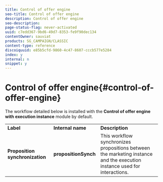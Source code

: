 ```yaml
---
title: Control of offer engine
seo-title: Control of offer engine
description: Control of offer engine
seo-description: 
page-status-flag: never-activated
uuid: c7edd367-9bd6-49d7-8353-fe9f90dec134
contentOwner: sauviat
products: SG_CAMPAIGN/CLASSIC
content-type: reference
discoiquuid: e85b5cfd-9860-4c47-8607-cccb577e5284
index: y
internal: n
snippet: y
---
```


# Control of offer engine{#control-of-offer-engine}

The workflow detailed below is installed with the **Control of offer engine with execution instance** module by default.

<table> 
 <tbody> 
  <tr> 
   <td> <strong>Label</strong><br /> </td> 
   <td> <strong>Internal name</strong><br /> </td> 
   <td> <strong>Description</strong><br /> </td> 
  </tr> 
  <tr> 
   <td> <strong>Proposition synchronization</strong><br /> </td> 
   <td> <strong>propositionSynch</strong><br /> </td> 
   <td> This workflow synchronizes propositions between the marketing instance and the execution instance used for interactions.<br /> </td> 
  </tr> 
 </tbody> 
</table>

